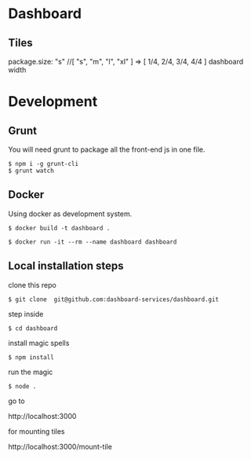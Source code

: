 Dashboard
========

Tiles
----

package.size: "s" //[ "s", "m", "l", "xl" ] => [ 1/4, 2/4, 3/4, 4/4 ] dashboard width


Development
==========

Grunt
-----
You will need grunt to package all the front-end js in one file.

    $ npm i -g grunt-cli
    $ grunt watch


Docker
-----

Using docker as development system.

    $ docker build -t dashboard .

    $ docker run -it --rm --name dashboard dashboard


Local installation steps
---
clone this repo

    $ git clone  git@github.com:dashboard-services/dashboard.git

step inside

    $ cd dashboard

install magic spells

    $ npm install

run the magic

    $ node .

go to

http://localhost:3000

for mounting tiles

http://localhost:3000/mount-tile
